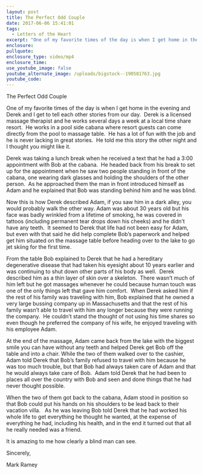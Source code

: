 ```yaml
---
layout: post
title: The Perfect Odd Couple
date: 2017-06-06 15:41:01
tags:
  - Letters of the Heart
excerpt: "One of my favorite times of the day is when I get home in the evening and Derek and I get to tell each other stories from our day.\_ Derek is a licensed massage therapist and he works several days a week at a local time share resort.\_ He works in a pool side cabana where resort guests can come directly from the pool to massage table."
enclosure:
pullquote:
enclosure_type: video/mp4
enclosure_time:
use_youtube_image: false
youtube_alternate_image: /uploads/bigstock--190581763.jpg
youtube_code:
---
```


The Perfect Odd Couple

One of my favorite times of the day is when I get home in the evening and Derek and I get to tell each other stories from our day.&nbsp; Derek is a licensed massage therapist and he works several days a week at a local time share resort.&nbsp; He works in a pool side cabana where resort guests can come directly from the pool to massage table.&nbsp; He has a lot of fun with the job and he is never lacking in great stories.&nbsp; He told me this story the other night and I thought you might like it.

Derek was taking a lunch break when he received a text that he had a 3:00 appointment with Bob at the cabana.&nbsp; He headed back from his break to set up for the appointment when he saw two people standing in front of the cabana, one wearing dark glasses and holding the shoulders of the other person.&nbsp; As he approached them the man in front introduced himself as Adam and he explained that Bob was standing behind him and he was blind.

Now this is how Derek described Adam, if you saw him in a dark alley, you would probably walk the other way. Adam was about 30 years old but his face was badly wrinkled from a lifetime of smoking, he was covered in tattoos (including permanent tear drops down his cheeks) and he didn’t have any teeth.&nbsp; It seemed to Derek that life had not been easy for Adam, but even with that said he did help complete Bob’s paperwork and helped get him situated on the massage table before heading over to the lake to go jet skiing for the first time.&nbsp;&nbsp;

From the table Bob explained to Derek that he had a hereditary degenerative disease that had taken his eyesight about 10 years earlier and was continuing to shut down other parts of his body as well.&nbsp; Derek described him as a thin layer of skin over a skeleton.&nbsp; There wasn’t much of him left but he got massages whenever he could because human touch was one of the only things left that gave him comfort.&nbsp; When Derek asked him if the rest of his family was traveling with him, Bob explained that he owned a very large bussing company up in Massachusetts and that the rest of his family wasn’t able to travel with him any longer because they were running the company.&nbsp; He couldn’t stand the thought of not using his time shares so even though he preferred the company of his wife, he enjoyed traveling with his employee Adam.&nbsp;&nbsp;

At the end of the massage, Adam came back from the lake with the biggest smile you can have without any teeth and helped Derek get Bob off the table and into a chair. While the two of them walked over to the cashier, Adam told Derek that Bob’s family refused to travel with him because he was too much trouble, but that Bob had always taken care of Adam and that he would always take care of Bob.&nbsp; Adam told Derek that he had been to places all over the country with Bob and seen and done things that he had never thought possible.&nbsp;

When the two of them got back to the cabana, Adam stood in position so that Bob could put his hands on his shoulders to be lead back to their vacation villa. &nbsp; As he was leaving Bob told Derek that he had worked his whole life to get everything he thought he wanted, at the expense of everything he had, including his health, and in the end it turned out that all he really needed was a friend.&nbsp;

It is amazing to me how clearly a blind man can see.

Sincerely,&nbsp;

Mark Ramey